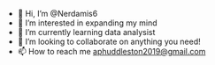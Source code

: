 - 👋 Hi, I’m @Nerdamis6
- 👀 I’m interested in expanding my mind
- 🌱 I’m currently learning data analysist 
- 💞️ I’m looking to collaborate on anything you need!
- 📫 How to reach me aphuddleston2019@gmail.com
